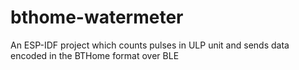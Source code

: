 # bthome-watermeter
An ESP-IDF project which counts pulses in ULP unit and sends data encoded in the BTHome format over BLE
